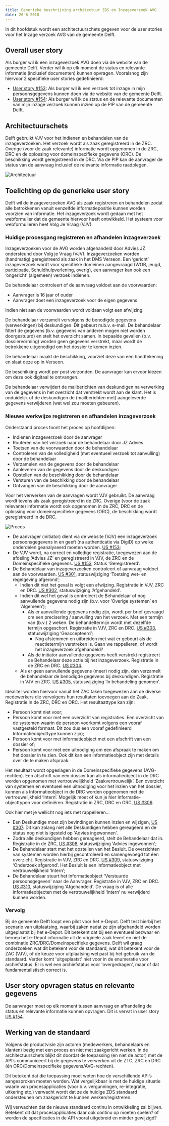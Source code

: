 ```yaml
---
title: Generieke beschrijving architectuur ZDS en Inzageverzoek AVG
date: 26-6-2018
---
```


In dit hoofdstuk wordt een architectuurschets gegeven voor de user stories voor het Inzage verzoek AVG van de gemeente Delft.

## Overall user story

Als burger wil ik een inzageverzoek AVG doen via de website van de gemeente Delft. Verder wil ik op elk moment de status en relevante informatie (inclusief documenten) kunnen opvragen. Vooralsnog zijn hiervoor 2 specifieke user stories gedefinieerd:
* [User story #153](https://github.com/VNG-Realisatie/gemma-zaken/issues/153): Als burger wil ik een verzoek tot inzage in mijn persoonsgegevens kunnen doen via de website van de gemeente Delft.
* [User story #154](https://github.com/VNG-Realisatie/gemma-zaken/issues/154): Als burger wil ik de status en de relevante documenten van mijn inzage verzoek kunnen inzien op de PIP van de gemeente Delft.

## Architectuurschets
Delft gebruikt VJV voor het indienen en behandelen van de inzageverzoeken. Het verzoek wordt als zaak geregistreerd in de ZRC. Overige (voor de zaak relevante) informatie wordt opgenomen in de ZRC, DRC en de oplossing voor domeinspecifieke gegevens (ORC). De beschikking wordt geregistreerd in de DRC. Via de PIP kan de aanvrager  de status van de aanvraag inclusief de relevante informatie raadplegen.

![Architectuur](./bestanden/Delft-Inzageverzoek/Architectuurschets%20Inzageverzoek%20AVG.png)

## Toelichting op de generieke user story
Delft wil de inzageverzoeken AVG als zaak registreren en behandelen zodat alle betrokkenen vanuit eenzelfde informatiepositie kunnen worden voorzien van informatie. Het inzageverzoek wordt gedaan met het webformulier dat de gemeente hiervoor heeft ontwikkeld. Het systeem voor webformulieren heet Volg Je Vraag (VJV).

### Huidige procesgang registreren en afhandelen inzageverzoek
Inzageverzoeken voor de AVG worden afgehandeld door Advies JZ ondersteund door Volg je Vraag (VJV). Inzageverzoeken worden (handmatig) geregistreerd als zaak in het DMS Verseon.
Een ‘gericht’ inzageverzoek wordt voor specifieke domeinen aangevraagd (WOB, jeugd, participatie, Schuldhulpverlening, overig), een aanvrager kan ook een ‘ongericht’ (algemeen) verzoek indienen.

De behandelaar controleert of de aanvraag voldoet aan de voorwaarden:
* Aanvrager is 16 jaar of ouder
* Aanvrager doet een inzageverzoek voor de eigen gegevens

Indien niet aan de voorwaarden wordt voldaan volgt een afwijzing.

De behandelaar verzamelt vervolgens de benodigde gegevens (verwerkingen) bij deskundigen. Dit gebeurt m.b.v. e-mail. De behandelaar filtert de gegevens (b.v. gegevens van anderen mogen niet worden doorgestuurd) en stelt het overzicht samen. In bepaalde gevallen (b.v. dossiervorming) worden geen gegevens verstrekt, maar wordt de betrokkene uitgenodigd om het dossier te komen inzien.

De behandelaar maakt de beschikking, voorziet deze van een handtekening en slaat deze op in Verseon.

De beschikking wordt per post verzonden. De aanvrager kan ervoor kiezen om deze ook digitaal te ontvangen.

De behandelaar verwijdert de mailberichten van deskundigen na verwerking van de gegevens in het overzicht dat verstrekt wordt aan de klant. Het is onduidelijk of de deskundigen de (mailberichten met) aangeleverde gegevens verwijderen (wat wel zou moeten gebeuren).

### Nieuwe werkwijze registreren en afhandelen inzageverzoek
Onderstaand proces toont het proces op hoofdlijnen:
* Indienen inzageverzoek door de aanvrager
* Routeren van het verzoek naar de behandelaar door JZ Advies
* Toetsen van de voorwaarden door de behandelaar
* Controleren van de volledigheid (met eventueel verzoek tot aanvulling) door de behandelaar
* Verzamelen van de gegevens door de behandelaar
* Aanleveren van de gegevens door de deskundigen
* Opstellen van de beschikking door de behandelaar
* Versturen van de beschikking door de behandelaar
* Ontvangen van de beschikking door de aanvrager

Voor het verwerken van de aanvragen wordt VJV gebruikt. De aanvraag wordt tevens als zaak geregistreerd in de ZRC. Overige (voor de zaak relevante) informatie wordt ook opgenomen in de ZRC, DRC en de oplossing voor domeinspecifieke gegevens (ORC), de beschikking wordt geregistreerd in de DRC.

![Proces](./bestanden/Delft-Inzageverzoek/Proces%20view%20Inzageverzoek%20AVG%20v2.png)

* De aanvrager (initiator) dient via de website (VJV) een inzageverzoek persoonsgegevens in en geeft (na authenticatie via DigiD) op welke onderdelen geanalyseerd moeten worden. [US #153](https://github.com/VNG-Realisatie/gemma-zaken/issues/153);
* De VJV wordt, na correct en volledige registratie, toegewezen aan de afdeling ‘Advies JZ’ en geregistreerd in VJV, de ZRC  en de Domeinspecifieke gegevens. [US #153](https://github.com/VNG-Realisatie/gemma-zaken/issues/153), Status ‘Geregistreerd’.
* De Behandelaar van inzageverzoeken controleert of aanvraag voldoet aan de voorwaarden. [US #301](https://github.com/VNG-Realisatie/gemma-zaken/issues/301), statuswijziging ‘Toetsing wet- en regelgeving afgerond’;
  * Indien dit niet het geval is volgt een afwijzing. Registratie in VJV, ZRC en DRC. [US #302](https://github.com/VNG-Realisatie/gemma-zaken/issues/302), statuswijziging ‘Afgehandeld’.
  * Indien dit wel het geval is controleert de Behandelaar of nog aanvullende gegevens nodig zijn (b.v. voor ‘Overige systemen’ en ‘Algemeen’);
    * Als er aanvullende gegevens nodig zijn, wordt per brief gevraagd om een precisering / aanvulling van het verzoek. Met een termijn van (b.v.) 2 weken. De behandeltermijn wordt met dezelfde termijn opgeschort. Registratie in VJV, ZRC en DRC. [US #303](https://github.com/VNG-Realisatie/gemma-zaken/issues/303), statuswijziging ‘Geaccepteerd’;
      * Nog afstemmen en uitbreiden met wat er gebeurt als de reactietermijn verstreken is. Gaan we rappelleren, of wordt het inzageverzoek afgehandeld?
    * Als de initiator aanvullende gegevens heeft verstrekt registreert de Behandelaar deze actie bij het inzageverzoek. Registratie in de ZRC en DRC. [US #304](https://github.com/VNG-Realisatie/gemma-zaken/issues/304).
  * Als er geen aanvullende gegevens (meer) nodig zijn, dan verzamelt de behandelaar de benodigde gegevens bij deskundigen. Registratie in VJV en ZRC. [US #305](https://github.com/VNG-Realisatie/gemma-zaken/issues/305), statuswijziging ‘In behandeling genomen’.

Idealiter worden hiervoor vanuit het ZAC taken toegewezen aan de diverse medewerkers die vervolgens hun resultaten toevoegen aan de Zaak, Registratie in de ZRC, DRC en ORC. Het resultaattype kan zijn:
* Persoon komt niet voor;
* Persoon komt voor met een overzicht van registraties. Een overzicht van de systemen waarin de persoon voorkomt volgens een vooraf vastgesteld formaat. Dit zou dus een vooraf gedefinieerd Informatieobjecttype kunnen zijn);
* Persoon komt voor met informatieobject met een afschrift van een dossier of;
* Persoon komt voor met een uitnodiging om een afspraak te maken om het dossier in te zien. Ook dit kan een informatieobject zijn met details over de te maken afspraak.

Het resultaat wordt opgeslagen in de Domeinspecifieke gegevens (AVG-rechten). Een afschrift van een dossier kan als informatieobject in de DRC worden opgenomen met vertrouwelijkheid ‘Zaakvertrouwelijk’. Een overzicht van systemen en eventueel een uitnodiging voor het inzien van het dossier, kunnen als Informatieobject in de DRC  worden opgenomen met de vertrouwelijkheid ‘Intern’. Mogelijk moet of kun je hier Informatie-objecttypen voor definiëren. Registratie in ZRC, DRC en ORC, [US #306](https://github.com/VNG-Realisatie/gemma-zaken/issues/306).

Ook hier met je wellicht nog iets met rappelleren…

* Een Deskundige moet zijn bevindingen kunnen inzien en wijzigen, [US #307](https://github.com/VNG-Realisatie/gemma-zaken/issues/307). Dit kan zolang niet alle Deskundigen hebben gereageerd en de status nog niet is igesteld op 'Advies ingewonnen'.
* Zodra alle deskundigen hebben gereageerd, stelt de Behandelaar dat in. Registratie in de ZRC, [US #308](https://github.com/VNG-Realisatie/gemma-zaken/issues/308), statuswijziging 'Advies ingewonnen';
* De Behandelaar start met het opstellen van het Besluit. De overzichten van systemen worden hierbij gecontroleerd en samengevoegd tot één overzicht. Registratie in VJV, ZRC en DRC. [US #309](https://github.com/VNG-Realisatie/gemma-zaken/issues/309), statuswijziging ‘Onderzoek afgerond’. Het Besluit is een informatieobject met vertrouwelijkheid ‘Intern’;
* De Behandelaar stuurt het Informatieobject 'Verstuurde persoonsgegeven' naar de Aanvrager. Registratie in VJV, ZRC en DRC. [US #310](https://github.com/VNG-Realisatie/gemma-zaken/issues/310), statuswijziging ‘Afgehandeld’. De vraag is of alle informatieobjecten met de vertrouwelijkheid ‘Intern’ nu verwijderd kunnen worden.

### Vervolg
Bij de gemeente Delft loopt een pilot voor het e-Depot. Delft test hierbij het scenario van uitplaatsing, waarbij zaken nadat ze zijn afgehandeld worden uitgeplaatst bij het e-Depot.
Dit betekent dat bij een eventueel bezwaar en beroep het e-Depot informatie uit de originele zaak levert en niet de combinatie ZRC/DRC/Domeinspecifieke gegevens. Delft wil graag onderzoeken wat dit betekent voor de standaard, wat dit betekent voor de ZAC (VJV), of de keuze voor uitplaatsing wel past bij het gebruik van de standaard.
Verder komt 'uitgeplaatst' niet voor in de enumeratie voor archiefstatus. Er is wel een archiefstatus voor 'overgedragen', maar of dat fundamentalistisch correct is.

## User story opvragen status en relevante gegevens
De aanvrager moet op elk moment tussen aanvraag en afhandeling de status en relevante informatie kunnen opvragen. Dit is vervat in user story [US #154](https://github.com/VNG-Realisatie/gemma-zaken/issues/154).

## Werking van de standaard
Volgens de productvisie zijn actoren (medewerkers, behandelaars en klanten) bezig met een proces en niet met zaakgericht werken.
In de architectuurschets blijkt dit doordat de toepassing (en niet de actor) met de API’s communiceert bij de gegevens te verwerken uit de ZTC, ZRC en DRC (én ORC/Domeinspecifieke gegevens/AVG-rechten).

Dit betekent dat die toepassing moet weten hoe de verschillende API’s aangesproken moeten worden. Wat vergelijkbaar is met de huidige situatie waarin van procesapplicaties (voor b.v. vergunningen, re-integratie, uitkering etc.) verwacht wordt dat ze de huidige ZDS standaard ondersteunen om zaakgericht te kunnen werken/registreren.

Wij verwachten dat de nieuwe standaard continu in ontwikkeling zal blijven. Betekent dit dat procesapplicaties daar ook continu op moeten spelen? of worden de specificaties in de API vooral uitgebreid en minder gewijzigd?
